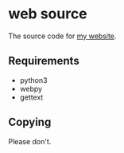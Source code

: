 # web source

The source code for [my website](http://p-m.pm).

## Requirements
* python3
* webpy
* gettext

## Copying

Please don't.